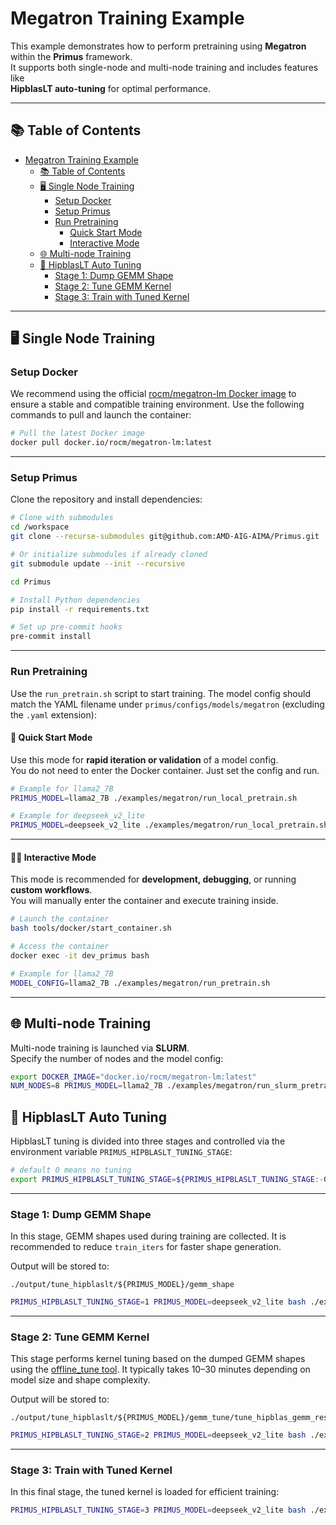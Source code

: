 # Megatron Training Example

This example demonstrates how to perform pretraining using **Megatron** within the **Primus** framework.  
It supports both single-node and multi-node training and includes features like  
**HipblasLT auto-tuning** for optimal performance.

---

## 📚 Table of Contents
- [Megatron Training Example](#megatron-training-example)
  - [📚 Table of Contents](#-table-of-contents)
  - [🖥️ Single Node Training](#️-single-node-training)
    - [Setup Docker](#setup-docker)
    - [Setup Primus](#setup-primus)
    - [Run Pretraining](#run-pretraining)
      - [Quick Start Mode](#quick-start-mode)
      - [Interactive Mode](#interactive-mode)
  - [🌐 Multi-node Training](#-multi-node-training)
  - [🔧 HipblasLT Auto Tuning](#-hipblaslt-auto-tuning)
    - [Stage 1: Dump GEMM Shape](#stage-1-dump-gemm-shape)
    - [Stage 2: Tune GEMM Kernel](#stage-2-tune-gemm-kernel)
    - [Stage 3: Train with Tuned Kernel](#stage-3-train-with-tuned-kernel)

---

## 🖥️ Single Node Training

### Setup Docker
We recommend using the official [rocm/megatron-lm Docker image](https://hub.docker.com/r/rocm/megatron-lm) to ensure a stable and compatible training environment. Use the following commands to pull and launch the container:

```bash
# Pull the latest Docker image
docker pull docker.io/rocm/megatron-lm:latest

```

---

### Setup Primus
Clone the repository and install dependencies:

```bash
# Clone with submodules
cd /workspace
git clone --recurse-submodules git@github.com:AMD-AIG-AIMA/Primus.git

# Or initialize submodules if already cloned
git submodule update --init --recursive

cd Primus

# Install Python dependencies
pip install -r requirements.txt

# Set up pre-commit hooks
pre-commit install
```

---

### Run Pretraining
Use the `run_pretrain.sh` script to start training. The model config should match the YAML filename under `primus/configs/models/megatron` (excluding the `.yaml` extension):

#### 🚀 Quick Start Mode

Use this mode for **rapid iteration or validation** of a model config.  
You do not need to enter the Docker container. Just set the config and run.

```bash
# Example for llama2_7B
PRIMUS_MODEL=llama2_7B ./examples/megatron/run_local_pretrain.sh

# Example for deepseek_v2_lite
PRIMUS_MODEL=deepseek_v2_lite ./examples/megatron/run_local_pretrain.sh

```

---

#### 🧑‍🔧 Interactive Mode

This mode is recommended for **development, debugging**, or running **custom workflows**.  
You will manually enter the container and execute training inside.

```bash
# Launch the container
bash tools/docker/start_container.sh

# Access the container
docker exec -it dev_primus bash

# Example for llama2_7B
MODEL_CONFIG=llama2_7B ./examples/megatron/run_pretrain.sh

```

---

## 🌐 Multi-node Training

Multi-node training is launched via **SLURM**.  
Specify the number of nodes and the model config:

```bash
export DOCKER_IMAGE="docker.io/rocm/megatron-lm:latest"
NUM_NODES=8 PRIMUS_MODEL=llama2_7B ./examples/megatron/run_slurm_pretrain.sh
```

## 🔧 HipblasLT Auto Tuning

HipblasLT tuning is divided into three stages and controlled via the environment variable `PRIMUS_HIPBLASLT_TUNING_STAGE`:

```bash
# default 0 means no tuning
export PRIMUS_HIPBLASLT_TUNING_STAGE=${PRIMUS_HIPBLASLT_TUNING_STAGE:-0}
```

---

### Stage 1: Dump GEMM Shape
In this stage, GEMM shapes used during training are collected. 
It is recommended to reduce `train_iters` for faster shape generation. 

Output will be stored to:

```text
./output/tune_hipblaslt/${PRIMUS_MODEL}/gemm_shape
```

```bash
PRIMUS_HIPBLASLT_TUNING_STAGE=1 PRIMUS_MODEL=deepseek_v2_lite bash ./examples/megatron/run_slurm_pretrain.sh
```

---

### Stage 2: Tune GEMM Kernel

This stage performs kernel tuning based on the dumped GEMM shapes using the [offline_tune tool](https://github.com/AMD-AIG-AIMA/Primus/tree/main/examples/offline_tune). 
It typically takes 10–30 minutes depending on model size and shape complexity.

Output will be stored to:

```text
./output/tune_hipblaslt/${PRIMUS_MODEL}/gemm_tune/tune_hipblas_gemm_results.txt
```

```bash
PRIMUS_HIPBLASLT_TUNING_STAGE=2 PRIMUS_MODEL=deepseek_v2_lite bash ./examples/megatron/run_slurm_pretrain.sh
```

---

### Stage 3: Train with Tuned Kernel

In this final stage, the tuned kernel is loaded for efficient training:

```bash
PRIMUS_HIPBLASLT_TUNING_STAGE=3 PRIMUS_MODEL=deepseek_v2_lite bash ./examples/megatron/run_slurm_pretrain.sh
```
